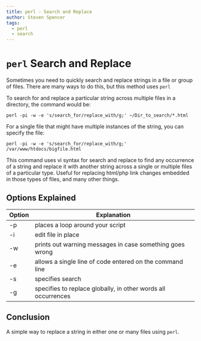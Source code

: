 ```yaml
---
title: perl - Search and Replace
author: Steven Spencer
tags:
  - perl
  - search
---
```


# `perl` Search and Replace

Sometimes you need to quickly search and replace strings in a file or group of files. There are many ways to do this, but this method uses `perl`

To search for and  replace a particular string across multiple files in a directory, the command would be:

```
perl -pi -w -e 's/search_for/replace_with/g;' ~/Dir_to_search/*.html
```

For a single file that might have multiple instances of the string, you can specify the file:

```
perl -pi -w -e 's/search_for/replace_with/g;' /var/www/htdocs/bigfile.html
```

This command uses vi syntax for search and replace to find any occurrence of a string and replace it with another string across a single or multiple files of a particular type. Useful for replacing html/php link changes embedded in those types of files, and many other things.

## Options Explained

|Option | Explanation                                                   |
|-------|---------------------------------------------------------------|
| -p     | places a loop around your script                              |
| -i     | edit file in place                                            |
| -w     | prints out warning messages in case something goes wrong      |
| -e     | allows a single line of code entered on the command line      |
| -s     | specifies search                                              |
| -g     | specifies to replace globally, in other words all occurrences |

## Conclusion

A simple way to replace a string in either one or many files using `perl`.

